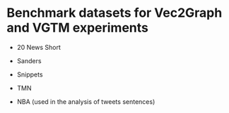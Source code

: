 # Benchmark datasets for Vec2Graph and VGTM experiments

* 20 News Short
* Sanders
* Snippets
* TMN

* NBA (used in the analysis of tweets sentences)
